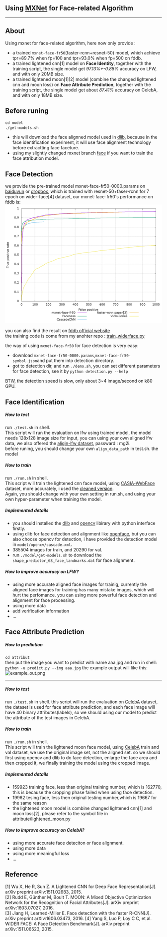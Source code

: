 Using [MXNet](https://github.com/dmlc/mxnet) for Face-related Algorithm
-------------------------
-------------------------

About
--------
Using mxnet for face-related algorithm, here now only provide :
* a trained `mxnet-face-fr50`(faster-rcnn+resnet-50) model, which achieve tpr=89.7% when fp=100 and tpr=93.0% when fp=500 on fddb.
* a trained lightened cnn[1] model on **Face Identity**, together with the training script, the single model get *97.13%+-0.88%* accuracy on LFW, and with only 20MB size.
* a trained lightened moon[1][2] model (combine the changed lightened cnn and moon loss) on **Face Attribute Prediction**, together with the training script, the single model get about *87.41%* accuracy on CelebA, and with only 18MB size.


Before runing
-----------
```
cd model
./get-models.sh
```
* this will download the face alignned model used in [dlib](https://github.com/davisking/dlib), because in the face identification experiment, it will use face alignment technology before extractting face faceture.
* using my slightly changed mxnet branch [face](https://github.com/tornadomeet/mxnet/tree/face) if you want to train the face attribution model.

Face Detection
-----------
we provide the pre-trained model mxnet-face-fr50-0000.params on [baiduyun](http://pan.baidu.com/s/1c2G9SZI) or [dropbox](https://www.dropbox.com/sh/yqn8sken82gpmfr/AAC8WNSaA1ADVuUq8yaPQF0da?dl=0), which is trained with resnet-50+faser-rcnn for 7 epoch on wider-face[4] dataset, our mxnet-face-fr50's performance on fddb is:  
![mxnet-face-fr50-roc.png](detection/mxnet-face-fr50-roc.png)

you can also find the result on [fddb official website](http://vis-www.cs.umass.edu/fddb/results.html)  
the training code is come from my anohter repo : [train_widerface.py](https://github.com/tornadomeet/mx-rcnn/blob/master/train_widerface.py)  

the way of using `mxnet-face-fr50` for face detection is very easy:
* download `mxnet-face-fr50-0000.params`,`mxnet-face-fr50-symbol.json`and put them into detection directory.
* got to detection dir, and run `./demo.sh`, you can set different parameters for face detection, see it by `python detection.py --help`  

BTW, the detection speed is slow, only about 3~4 image/second on k80 GPU.

Face Identification
-----------
##### How to test
run ```./test.sh``` in shell.  
This script will run the evaluation on lfw using trained model, the model needs 128x128 image size for input, you can using your own aligned lfw data, we also offered the [aligin-lfw dataset](http://pan.baidu.com/s/1qYDxeRq), passward : mg2i.  
before runing, you should change your own ```align_data_path``` in test.sh. the model

##### How to train
run ```./run.sh``` in shell.  
This script will train the lightened cnn face model, using [CASIA-WebFace](http://www.cbsr.ia.ac.cn/english/CASIA-WebFace-Database.html) dataset, more accurately, i used the [cleaned version](https://github.com/happynear/FaceVerification).  
Again, you should change with your own setting in run.sh, and using your own hyper-parameter when training the model.

##### Implemented details
* you should installed the [dlib](https://github.com/davisking/dlib) and [opencv](https://github.com/Itseez/opencv) libirary with python interface firstly.
* using dlib for face detection and alignment like [openface](https://cmusatyalab.github.io/openface/), but you can also choose opencv for detection, i have provided the detection model in ```model/opencv/cascade.xml```.
* 385504 images for train, and 20290 for val.
* run ```./model/get-models.sh``` to download the ```shape_predictor_68_face_landmarks.dat``` for face alignment.

##### How to improve accuracy on LFW?
* using more accurate aligned face images for trainig, currently the aligned face images for training has many mistake images, which will hurt the perfomance. you can using more powerful face detection and alignment for face processing.
* using more data
* add verification information
* ...

Face Attribute Prediction
-----------
##### How to prediction
```cd attribut```  
then put the image you want to predict with name aaa.jpg and run in shell:  
 ```python -u predict.py --img aaa.jpg```
 the example output will like this:  
 ![example_out.png](attribute/example_output.png)


-----------
##### How to test
run ```./test.sh``` in shell.
this script will run the evaluation on [CelebA](http://mmlab.ie.cuhk.edu.hk/projects/CelebA.html) dataset, the dataset is used for face attribute prediction, and each face image will have 40 binary attributes(labels), so we should using our model to predict the attribute of the test images in CelebA.  

##### How to train
run ```./run.sh``` in shell.   
This script will train the lightened moon face model, using [CelebA](http://mmlab.ie.cuhk.edu.hk/projects/CelebA.html) train and val dataset, we use the original image set, not the aligned set. so we should first using opencv and dlib to do face detection, enlarge the face area and then cropped it, we finally training the model using the cropped image.

##### Implemented details
* 159923 training face, less than original training number, which is 162770, this is because the cropping phase failed when using face detection.
* 19962 tesing face, less then original testing number,which is 19667 for the same reason
* the lightened moon model is combine changed lightened cnn[1] and moon loss[2], please refer to the symbol file in attribute/lightened_moon.py

##### How to improve accuracy on CelebA?
* using more accurate face deteciton or face alignment.
* using more data
* using more meaningful loss
* ...

Reference
---------
[1] Wu X, He R, Sun Z. A Lightened CNN for Deep Face Representation[J]. arXiv preprint arXiv:1511.02683, 2015.  
[2] Rudd E, Günther M, Boult T. MOON: A Mixed Objective Optimization Network for the Recognition of Facial Attributes[J]. arXiv preprint arXiv:1603.07027, 2016.  
[3] Jiang H, Learned-Miller E. Face detection with the faster R-CNN[J]. arXiv preprint arXiv:1606.03473, 2016.
[4] Yang S, Luo P, Loy C C, et al. WIDER FACE: A Face Detection Benchmark[J]. arXiv preprint arXiv:1511.06523, 2015.
